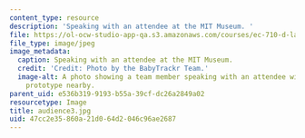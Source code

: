 ```yaml
---
content_type: resource
description: 'Speaking with an attendee at the MIT Museum. '
file: https://ol-ocw-studio-app-qa.s3.amazonaws.com/courses/ec-710-d-lab-medical-technologies-for-the-developing-world-spring-2010/47cc2e35860a21d064d2046c96ae2687_audience3.jpg
file_type: image/jpeg
image_metadata:
  caption: Speaking with an attendee at the MIT Museum.
  credit: 'Credit: Photo by the BabyTrackr Team.'
  image-alt: A photo showing a team member speaking with an attendee with poster and
    prototype nearby.
parent_uid: e536b319-9193-b55a-39cf-dc26a2849a02
resourcetype: Image
title: audience3.jpg
uid: 47cc2e35-860a-21d0-64d2-046c96ae2687
---
```

